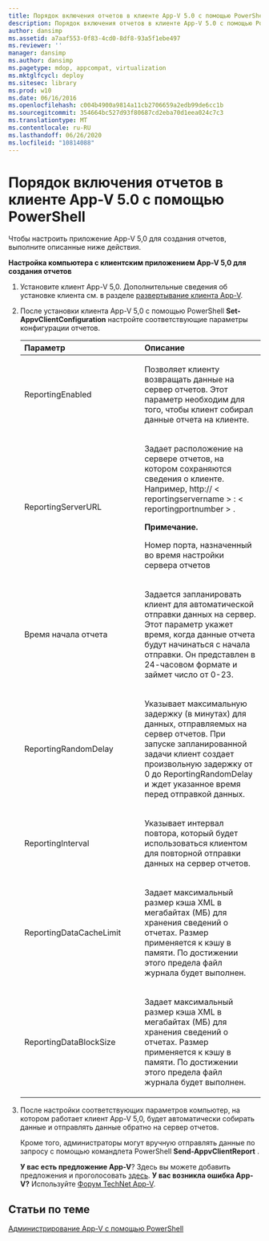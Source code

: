 ```yaml
---
title: Порядок включения отчетов в клиенте App-V 5.0 с помощью PowerShell
description: Порядок включения отчетов в клиенте App-V 5.0 с помощью PowerShell
author: dansimp
ms.assetid: a7aaf553-0f83-4cd0-8df8-93a5f1ebe497
ms.reviewer: ''
manager: dansimp
ms.author: dansimp
ms.pagetype: mdop, appcompat, virtualization
ms.mktglfcycl: deploy
ms.sitesec: library
ms.prod: w10
ms.date: 06/16/2016
ms.openlocfilehash: c004b4900a9814a11cb2706659a2edb99de6cc1b
ms.sourcegitcommit: 354664bc527d93f80687cd2eba70d1eea024c7c3
ms.translationtype: MT
ms.contentlocale: ru-RU
ms.lasthandoff: 06/26/2020
ms.locfileid: "10814088"
---
```

# Порядок включения отчетов в клиенте App-V 5.0 с помощью PowerShell


Чтобы настроить приложение App-V 5,0 для создания отчетов, выполните описанные ниже действия.

**Настройка компьютера с клиентским приложением App-V 5,0 для создания отчетов**

1. Установите клиент App-V 5,0. Дополнительные сведения об установке клиента см. в разделе [развертывание клиента App-V](how-to-deploy-the-app-v-client-gb18030.md).

2. После установки клиента App-V 5,0 с помощью PowerShell **Set-AppvClientConfiguration** настройте соответствующие параметры конфигурации отчетов.

   <table>
   <colgroup>
   <col width="50%" />
   <col width="50%" />
   </colgroup>
   <thead>
   <tr class="header">
   <th align="left">Параметр</th>
   <th align="left">Описание</th>
   </tr>
   </thead>
   <tbody>
   <tr class="odd">
   <td align="left"><p>ReportingEnabled</p></td>
   <td align="left"><p>Позволяет клиенту возвращать данные на сервер отчетов. Этот параметр необходим для того, чтобы клиент собирал данные отчета на клиенте.</p></td>
   </tr>
   <tr class="even">
   <td align="left"><p>ReportingServerURL</p></td>
   <td align="left"><p>Задает расположение на сервере отчетов, на котором сохраняются сведения о клиенте. Например, http:// &lt; reportingservername &gt; : &lt; reportingportnumber &gt; .</p>
   <div class="alert">
   <strong>Примечание.</strong><br/><p>Номер порта, назначенный во время настройки сервера отчетов</p>
   </div>
   <div>

   </div></td>
   </tr>
   <tr class="odd">
   <td align="left"><p>Время начала отчета</p></td>
   <td align="left"><p>Задается запланировать клиент для автоматической отправки данных на сервер. Этот параметр укажет время, когда данные отчета будут начинаться с начала отправки. Он представлен в 24-часовом формате и займет число от 0-23.</p></td>
   </tr>
   <tr class="even">
   <td align="left"><p>ReportingRandomDelay</p></td>
   <td align="left"><p>Указывает максимальную задержку (в минутах) для данных, отправляемых на сервер отчетов. При запуске запланированной задачи клиент создает произвольную задержку от 0 до ReportingRandomDelay и ждет указанное время перед отправкой данных.</p></td>
   </tr>
   <tr class="odd">
   <td align="left"><p>ReportingInterval</p></td>
   <td align="left"><p>Указывает интервал повтора, который будет использоваться клиентом для повторной отправки данных на сервер отчетов.</p></td>
   </tr>
   <tr class="even">
   <td align="left"><p>ReportingDataCacheLimit</p></td>
   <td align="left"><p>Задает максимальный размер кэша XML в мегабайтах (МБ) для хранения сведений о отчетах. Размер применяется к кэшу в памяти. По достижении этого предела файл журнала будет выполнен.</p></td>
   </tr>
   <tr class="odd">
   <td align="left"><p>ReportingDataBlockSize</p></td>
   <td align="left"><p>Задает максимальный размер кэша XML в мегабайтах (МБ) для хранения сведений о отчетах. Размер применяется к кэшу в памяти. По достижении этого предела файл журнала будет выполнен.</p></td>
   </tr>
   </tbody>
   </table>



3. После настройки соответствующих параметров компьютер, на котором работает клиент App-V 5,0, будет автоматически собирать данные и отправлять данные обратно на сервер отчетов.

   Кроме того, администраторы могут вручную отправлять данные по запросу с помощью командлета PowerShell **Send-AppvClientReport** .

   **У вас есть предложение App-V**? Здесь вы можете добавить предложения и проголосовать [здесь](http://appv.uservoice.com/forums/280448-microsoft-application-virtualization). **У вас возникла ошибка App-V?** Используйте [Форум TechNet App-V](https://social.technet.microsoft.com/Forums/home?forum=mdopappv).

## Статьи по теме


[Администрирование App-V с помощью PowerShell](administering-app-v-by-using-powershell.md)









